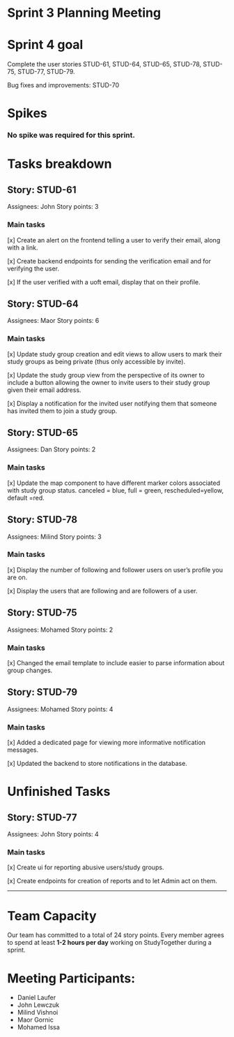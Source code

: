# Sprint 3 Planning Meeting

# Sprint 4 goal
Complete the user stories STUD-61, STUD-64, STUD-65, STUD-78, STUD-75, STUD-77, STUD-79.

Bug fixes and improvements: STUD-70

# Spikes
### No spike was required for this sprint. 

# Tasks breakdown

## Story: STUD-61

Assignees: John
Story points: 3

### Main tasks
[x] Create an alert on the frontend telling a user to verify their email, along with a link.

[x] Create backend endpoints for sending the verification email and for verifying the user.

[x] If the user verified with a uoft email, display that on their profile.

## Story: STUD-64

Assignees: Maor
Story points: 6

### Main tasks
[x] Update study group creation and edit views to allow users to mark their study groups as being private (thus only accessible by invite).

[x] Update the study group view from the perspective of its owner to include a button allowing the owner to invite users to their study group given their email address.

[x] Display a notification for the invited user notifying them that someone has invited them to join a study group.

## Story: STUD-65

Assignees: Dan
Story points: 2

### Main tasks
[x] Update the map component to have different marker colors associated with study group status. canceled = blue, full = green, rescheduled=yellow, default =red.







## Story: STUD-78

Assignees: Milind
Story points: 3

### Main tasks
[x] Display the number of following and follower users on user’s profile you are on.

[x] Display the users that are following and are followers of a user.

## Story: STUD-75

Assignees: Mohamed
Story points: 2

### Main tasks
[x]  Changed the email template to include easier to parse information about group changes.



## Story: STUD-79

Assignees: Mohamed
Story points: 4

### Main tasks
[x] Added a dedicated page for viewing more informative notification messages.

[x] Updated the backend to store notifications in the database. 


# Unfinished Tasks
## Story: STUD-77

Assignees: John
Story points: 4

### Main tasks
[x] Create ui for reporting abusive users/study groups.

[x] Create endpoints for creation of reports and to let Admin act on them.
*** 
# Team Capacity
Our team has committed to a total of 24 story points.
Every member agrees to spend at least **1-2 hours per day** working on StudyTogether during a sprint.


# Meeting Participants:

- Daniel Laufer
- John Lewczuk
- Milind Vishnoi
- Maor Gornic
- Mohamed Issa




